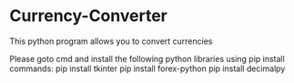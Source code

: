 # Currency-Converter
This python program allows you to convert currencies

Please goto cmd and install the following python libraries using pip install commands:
pip install tkinter
pip install forex-python
pip install decimalpy

